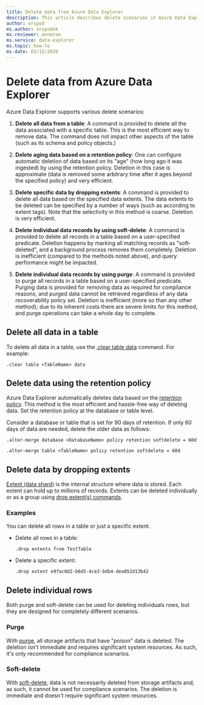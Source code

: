 ```yaml
---
title: Delete data from Azure Data Explorer
description: This article describes delete scenarios in Azure Data Explorer, including purge, dropping extents and retention based deletes.
author: orspod
ms.author: orspodek
ms.reviewer: avneraa
ms.service: data-explorer
ms.topic: how-to
ms.date: 03/12/2020
---
```


# Delete data from Azure Data Explorer

Azure Data Explorer supports various delete scenarios:

1. **Delete all data from a table**:
   A command is provided to
   delete all the data associated with a specific table.
   This is the most efficient way to remove data.
   The command does not impact other aspects of the table
   (such as its schema and policy objects.)

1. **Delete aging data based on a retention policy**:
   One can configure automatic deletion of data based on
   its "age" (how long ago it was ingested) by using
   the retention policy.
   Deletion in this case is approximate (data is removed
   some arbitrary time after it ages beyond the specified
   policy) and very efficient.

1. **Delete specific data by dropping extents**:
   A command is provided to delete all data based on the
   specified data extents. The data extents to be deleted
   can be specified by a number of ways (such as according
   to extent tags). Note that the selectivity in this method
   is coarse.
   Deletion is very efficient.

1. **Delete individual data records by using soft-delete**:
   A command is provided to delete all records in a table
   based on a user-specified predicate.
   Deletion happens by marking all matching records as
   "soft-deleted", and a background process removes them
   completely.
   Deletion is inefficient (compared to the methods noted
   above), and query performance might be impacted.

1. **Delete individual data records by using purge**:
   A command is provided to purge all records in a table
   based on a user-specified predicate.
   Purging data is provided for removing data as required
   for compliance reasons, and purged data cannot be retrieved
   regardless of any data recoverability policy set.
   Deletion is inefficient (more so than any other method);
   due to its inherent costs there are severe limits for
   this method, and purge operations can take a whole day
   to complete.

## Delete all data in a table

To delete all data in a table, use the [.clear table data](kusto/management/clear-table-data-command.md) command.
For example:

```kusto
.clear table <TableName> data
```

## Delete data using the retention policy

Azure Data Explorer automatically deletes data based on the [retention policy](kusto/management/retentionpolicy.md). This method is the most efficient and hassle-free way of deleting data. Set the retention policy at the database or table level.

Consider a database or table that is set for 90 days of retention. If only 60 days of data are needed, delete the older data as follows:

```kusto
.alter-merge database <DatabaseName> policy retention softdelete = 60d

.alter-merge table <TableName> policy retention softdelete = 60d
```

## Delete data by dropping extents

[Extent (data shard)](kusto/management/extents-overview.md) is the internal structure where data is stored. Each extent can hold up to millions of records. Extents can be deleted individually or as a group using [drop extent(s) commands](./kusto/management/drop-extents.md).

### Examples

You can delete all rows in a table or just a specific extent.

* Delete all rows in a table:

    ```kusto
    .drop extents from TestTable
    ```

* Delete a specific extent:

    ```kusto
    .drop extent e9fac0d2-b6d5-4ce3-bdb4-dea052d13b42
    ```

## Delete individual rows

Both purge and soft-delete can be used for deleting individuals rows, but they are designed for completely different scenarios.

### Purge

With [purge](kusto/concepts/data-purge.md), all storage artifacts that have "poison" data is deleted. The deletion isn't immediate and requires significant system resources. As such, it's only recommended for compliance scenarios.

### Soft-delete

With [soft-delete](kusto/concepts/data-soft-delete.md), data is not necessarily deleted from storage artifacts and, as such, it cannot be used for compliance scenarios. The deletion is immediate and doesn't require significant system resources.
